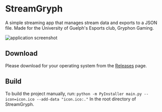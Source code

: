 # StreamGryph

A simple streaming app that manages stream data and exports to a JSON file. Made for the University of Guelph's Esports club, Gryphon Gaming.

![application screenshot](https://i.gyazo.com/a05c53224ef76478fa9943d3e8d64a2a.png)

## Download
Please download for your operating system from the [Releases](https://github.com/TheManiacMartian/streamgryph/releases/) page.


## Build
To build the project manually, run:
`python -m PyInstaller main.py --icon=icon.ico --add-data "icon.ico:."` In the root directory of StreamGryph.
